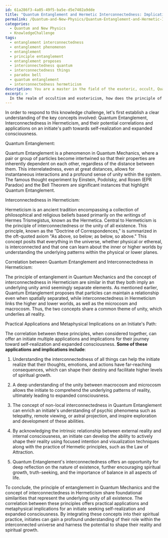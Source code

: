 ```yaml
---
id: 61a286f3-4a05-49f5-ba5e-d5e7402a9dde
title: "Quantum Entanglement and Hermetic Interconnectedness: Implications for Initiates' Spiritual Journey"
permalink: /Quantum-and-New-Physics/Quantum-Entanglement-and-Hermetic-Interconnectedness-Implications-for-Initiates-Spiritual-Journey/
categories:
  - Quantum and New Physics
  - KnowledgeChallenge
tags:
  - entanglement interconnectedness
  - entanglement phenomenon
  - entanglement
  - principle entanglement
  - entanglement proposes
  - interconnectedness quantum
  - interconnectedness things
  - paradox bell
  - quantum entanglement
  - interconnectedness hermeticism
description: You are a master in the field of the esoteric, occult, Quantum and New Physics and Education. You are a writer of tests, challenges, books and deep knowledge on Quantum and New Physics for initiates and students to gain deep insights and understanding from. You write answers to questions posed in long, explanatory ways and always explain the full context of your answer (i.e., related concepts, formulas, examples, or history), as well as the step-by-step thinking process you take to answer the challenges. Be rigorous and thorough, and summarize the key themes, ideas, and conclusions at the end.
excerpt: > 
  In the realm of occultism and esotericism, how does the principle of entanglement in Quantum Mechanics correlate with the concept of the interconnectedness of all existence in Hermeticism, and what practical applications or metaphysical implications might this correspondence have on an initiate's path to self-realization and expanded consciousness?
---
```

In order to respond to this knowledge challenge, let's first establish a clear understanding of the key concepts involved: Quantum Entanglement, Interconnectedness in Hermeticism, and their potential correlations and applications on an initiate's path towards self-realization and expanded consciousness.

Quantum Entanglement:

Quantum Entanglement is a phenomenon in Quantum Mechanics, where a pair or group of particles become intertwined so that their properties are inherently dependent on each other, regardless of the distance between them. This interrelatedness, even at great distances, allows for instantaneous interactions and a profound sense of unity within the system. The famous thought experiment by Einstein, Podolsky, and Rosen (EPR Paradox) and the Bell Theorem are significant instances that highlight Quantum Entanglement.

Interconnectedness in Hermeticism:

Hermeticism is an ancient tradition encompassing a collection of philosophical and religious beliefs based primarily on the writings of Hermes Trismegistus, known as the Hermetica. Central to Hermeticism is the principle of interconnectedness or the unity of all existence. This principle, known as the "Doctrine of Correspondences," is summarized in the oft-quoted axiom "As above, so below; as below, so above." This concept posits that everything in the universe, whether physical or ethereal, is interconnected and that one can learn about the inner or higher worlds by understanding the underlying patterns within the physical or lower planes.

Correlation between Quantum Entanglement and Interconnectedness in Hermeticism:

The principle of entanglement in Quantum Mechanics and the concept of interconnectedness in Hermeticism are similar in that they both imply an underlying unity amid seemingly separate elements. As mentioned earlier, Quantum Entanglement proposes that particles can maintain a relationship even when spatially separated, while interconnectedness in Hermeticism links the higher and lower worlds, as well as the microcosm and macrocosm. Thus, the two concepts share a common theme of unity, which underlies all reality.

Practical Applications and Metaphysical Implications on an Initiate's Path:

The correlation between these principles, when considered together, can offer an initiate multiple applications and implications for their journey toward self-realization and expanded consciousness. **Some of these applications and implications include**:

1. Understanding the interconnectedness of all things can help the initiate realize that their thoughts, emotions, and actions have far-reaching consequences, which can shape their destiny and facilitate higher levels of spiritual growth.

2. A deep understanding of the unity between macrocosm and microcosm allows the initiate to comprehend the underlying patterns of reality, ultimately leading to expanded consciousness.

3. The concept of non-local interconnectedness in Quantum Entanglement can enrich an initiate's understanding of psychic phenomena such as telepathy, remote viewing, or astral projection, and inspire exploration and development of these abilities.

4. By acknowledging the intrinsic relationship between external reality and internal consciousness, an initiate can develop the ability to actively shape their reality using focused intention and visualization techniques along with the practice of Hermetic principles, such as the Law of Attraction.

5. Quantum Entanglement's interconnectedness offers an opportunity for deep reflection on the nature of existence, further encouraging spiritual growth, truth-seeking, and the importance of balance in all aspects of life.

To conclude, the principle of entanglement in Quantum Mechanics and the concept of interconnectedness in Hermeticism share foundational similarities that represent the underlying unity of all existence. The correlation between these principles offers practical applications and metaphysical implications for an initiate seeking self-realization and expanded consciousness. By integrating these concepts into their spiritual practice, initiates can gain a profound understanding of their role within the interconnected universe and harness the potential to shape their reality and spiritual growth.
